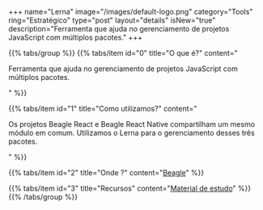 +++
name="Lerna"
image="/images/default-logo.png"
category="Tools"
ring="Estratégico"
type="post"
layout="details"
isNew="true"
description="Ferramenta que ajuda no gerenciamento de projetos JavaScript com múltiplos pacotes."
+++

{{% tabs/group %}}
  {{% tabs/item id="0" title="O que é?" content="<p>Ferramenta que ajuda no gerenciamento de projetos JavaScript com múltiplos pacotes.</p>" %}}
  
  {{% tabs/item id="1" title="Como utilizamos?" content="<p>Os projetos Beagle React e Beagle React Native compartilham um mesmo módulo em comum. Utilizamos o Lerna para o gerenciamento desses três pacotes.</p>" %}}
  
  {{% tabs/item id="2" title="Onde ?" content="<a href='https://usebeagle.io/' target='_blank'>Beagle</a>" %}}

  {{% tabs/item id="3" title="Recursos" content="<a href='https://github.com/lerna/lerna' target='_blank'>Material de estudo</a>" %}}
{{% /tabs/group %}}